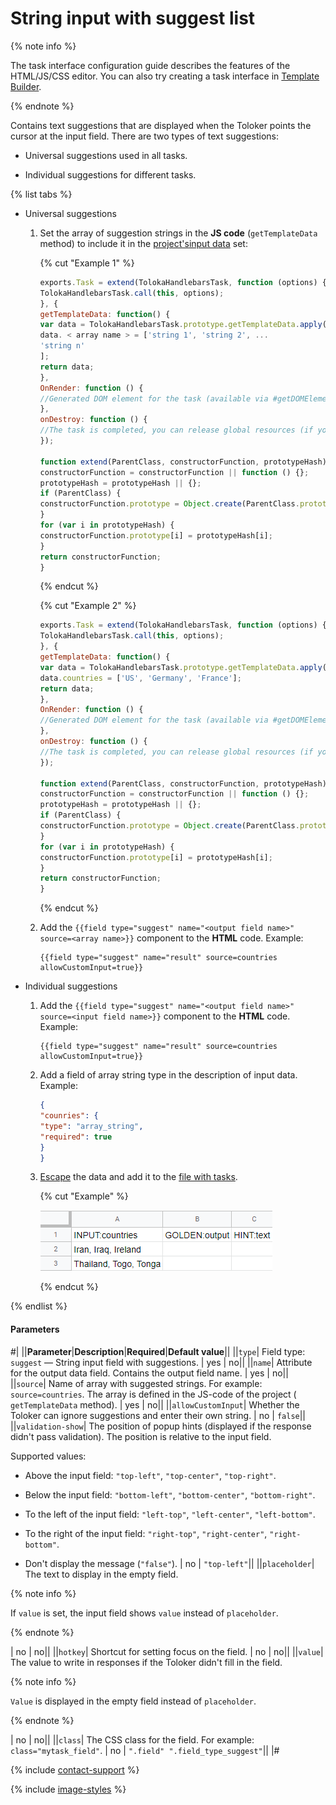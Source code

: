 # String input with suggest list

{% note info %}

The task interface configuration guide describes the features of the HTML/JS/CSS editor. You can also try creating a task interface in [Template Builder](../../../template-builder/index.md).

{% endnote %}

Contains text suggestions that are displayed when the Toloker points the cursor at the input field. There are two types of text suggestions:

- Universal suggestions used in all tasks.

- Individual suggestions for different tasks.

{% list tabs %}

- Universal suggestions

  1. Set the array of suggestion strings in the **JS code** (`getTemplateData` method) to include it in the [project's](../../../glossary.md#project)[input data](../../../glossary.md#input-output-data) set:

      {% cut "Example 1" %}

      ```javascript
      exports.Task = extend(TolokaHandlebarsTask, function (options) {
      TolokaHandlebarsTask.call(this, options);
      }, {
      getTemplateData: function() {
      var data = TolokaHandlebarsTask.prototype.getTemplateData.apply(this, arguments);
      data. < array name > = ['string 1', 'string 2', ...
      'string n'
      ];
      return data;
      },
      OnRender: function () {
      //Generated DOM element for the task (available via #getDOMElement())
      },
      onDestroy: function () {
      //The task is completed, you can release global resources (if you used them) }
      });

      function extend(ParentClass, constructorFunction, prototypeHash) {
      constructorFunction = constructorFunction || function () {};
      prototypeHash = prototypeHash || {};
      if (ParentClass) {
      constructorFunction.prototype = Object.create(ParentClass.prototype);
      }
      for (var i in prototypeHash) {
      constructorFunction.prototype[i] = prototypeHash[i];
      }
      return constructorFunction;
      }
      ```

      {% endcut %}

      {% cut "Example 2" %}

      ```javascript
      exports.Task = extend(TolokaHandlebarsTask, function (options) {
      TolokaHandlebarsTask.call(this, options);
      }, {
      getTemplateData: function() {
      var data = TolokaHandlebarsTask.prototype.getTemplateData.apply(this, arguments);
      data.countries = ['US', 'Germany', 'France'];
      return data;
      },
      OnRender: function () {
      //Generated DOM element for the task (available via #getDOMElement())
      },
      onDestroy: function () {
      //The task is completed, you can release global resources (if you used them) }
      });

      function extend(ParentClass, constructorFunction, prototypeHash) {
      constructorFunction = constructorFunction || function () {};
      prototypeHash = prototypeHash || {};
      if (ParentClass) {
      constructorFunction.prototype = Object.create(ParentClass.prototype);
      }
      for (var i in prototypeHash) {
      constructorFunction.prototype[i] = prototypeHash[i];
      }
      return constructorFunction;
      }
      ```

     {% endcut %}

  1. Add the `{{field type="suggest" name="<output field name>" source=<array name>}}` component to the **HTML** code. Example:

      ```plaintext
      {{field type="suggest" name="result" source=countries allowCustomInput=true}}
      ```

- Individual suggestions

  1. Add the `{{field type="suggest" name="<output field name>" source=<input field name>}}` component to the **HTML** code. Example:

      ```plaintext
      {{field type="suggest" name="result" source=countries allowCustomInput=true}}
      ```

  1. Add a field of array string type in the description of input data. Example:

      ```json
      {
      "counries": {
      "type": "array_string",
      "required": true
      }
      }
      ```

  1. [Escape](../pool_csv.md#json) the data and add it to the [file with tasks](../../../glossary.md#tsv).

      {% cut "Example" %}

      ![](../../_images/location-job/pool_csv/main_tsv2.png)

      {% endcut %}

{% endlist %}

#### Parameters

#|
||**Parameter**|**Description**|**Required**|**Default value**||
||`type`| Field type: `suggest` — String input field with suggestions. | yes | no||
||`name`| Attribute for the output data field. Contains the output field name. | yes | no||
||`source`| Name of array with suggested strings. For example: `source=countries`. The array is defined in the JS-code of the project ( `getTemplateData` method). | yes | no||
||`allowCustomInput`| Whether the Toloker can ignore suggestions and enter their own string. | no | `false`||
||`validation-show`| The position of popup hints (displayed if the response didn't pass validation). The position is relative to the input field.

Supported values:

- Above the input field: `"top-left"`, `"top-center"`, `"top-right"`.

- Below the input field: `"bottom-left"`, `"bottom-center"`, `"bottom-right"`.

- To the left of the input field: `"left-top"`, `"left-center"`, `"left-bottom"`.

- To the right of the input field: `"right-top"`, `"right-center"`, `"right-bottom"`.

- Don't display the message (`"false"`). | no | `"top-left"`||
||`placeholder`| The text to display in the empty field.

{% note info %}

If `value` is set, the input field shows `value` instead of `placeholder`.

{% endnote %}

| no | no||
||`hotkey`| Shortcut for setting focus on the field. | no | no||
||`value`| The value to write in responses if the Toloker didn't fill in the field.

{% note info %}

`Value` is displayed in the empty field instead of `placeholder`.

{% endnote %}

| no | no||
||`class`| The CSS class for the field. For example: `class="mytask_field"`. | no | `".field" ".field_type_suggest"`||
|#

{% include [contact-support](../../_includes/contact-support.md) %}

{% include [image-styles](../../../../_includes/image-styles-internal.md) %}